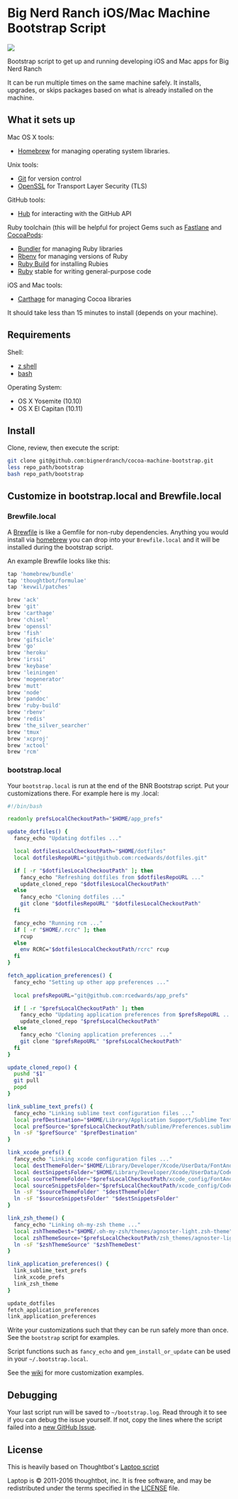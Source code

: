 Big Nerd Ranch iOS/Mac Machine Bootstrap Script
===============================================

![](https://travis-ci.com/bignerdranch/cocoa-machine-bootstrap.svg?token=mjyegwmpGK1tsHqNiqGk&branch=master)

Bootstrap script to get up and running developing iOS and Mac apps for Big Nerd Ranch

It can be run multiple times on the same machine safely.
It installs, upgrades, or skips packages
based on what is already installed on the machine.

What it sets up
---------------

Mac OS X tools:

* [Homebrew] for managing operating system libraries.

[Homebrew]: http://brew.sh/

Unix tools:

* [Git](https://git-scm.com/) for version control
* [OpenSSL](https://www.openssl.org/) for Transport Layer Security (TLS)

GitHub tools:

* [Hub](http://hub.github.com/) for interacting with the GitHub API

Ruby toolchain (this will be helpful for project Gems such as [Fastlane](https://fastlane.tools/) and [CocoaPods](https://cocoapods.org/):

* [Bundler](http://bundler.io/) for managing Ruby libraries
* [Rbenv](https://github.com/sstephenson/rbenv) for managing versions of Ruby
* [Ruby Build](https://github.com/sstephenson/ruby-build) for installing Rubies
* [Ruby](https://www.ruby-lang.org/en/) stable for writing general-purpose code

iOS and Mac tools:

* [Carthage](https://github.com/Carthage/Carthage) for managing Cocoa libraries

It should take less than 15 minutes to install (depends on your machine).

Requirements
------------

Shell:

* [z shell](http://zsh.sourceforge.net/)
* [bash](https://www.gnu.org/software/bash/)

Operating System:

* OS X Yosemite (10.10)
* OS X El Capitan (10.11)

Install
-------

Clone, review, then execute the script:

```bash
git clone git@github.com:bignerdranch/cocoa-machine-bootstrap.git
less repo_path/bootstrap
bash repo_path/bootstrap
```

Customize in bootstrap.local and Brewfile.local
---------------------------------------------------

### Brewfile.local

A [Brewfile](https://github.com/Homebrew/homebrew-bundle) is like a Gemfile for non-ruby dependencies. Anything you would install via [homebrew](http://brew.sh/) you can drop into your `Brewfile.local` and it will be installed during the bootstrap script.

An example Brewfile looks like this:
```ruby
tap 'homebrew/bundle'
tap 'thoughtbot/formulae'
tap 'kevwil/patches'

brew 'ack'
brew 'git'
brew 'carthage'
brew 'chisel'
brew 'openssl'
brew 'fish'
brew 'gifsicle'
brew 'go'
brew 'heroku'
brew 'irssi'
brew 'keybase'
brew 'leiningen'
brew 'mogenerator'
brew 'mutt'
brew 'node'
brew 'pandoc'
brew 'ruby-build'
brew 'rbenv'
brew 'redis'
brew 'the_silver_searcher'
brew 'tmux'
brew 'xcproj'
brew 'xctool'
brew 'rcm'	
``` 

### bootstrap.local

Your `bootstrap.local` is run at the end of the BNR Bootstrap script.
Put your customizations there.
For example here is my .local:

```bash
#!/bin/bash

readonly prefsLocalCheckoutPath="$HOME/app_prefs"

update_dotfiles() {
  fancy_echo "Updating dotfiles ..."

  local dotfilesLocalCheckoutPath="$HOME/dotfiles"
  local dotfilesRepoURL="git@github.com:rcedwards/dotfiles.git"

  if [ -r "$dotfilesLocalCheckoutPath" ]; then
    fancy_echo "Refreshing dotfiles from $dotfilesRepoURL ..."
    update_cloned_repo "$dotfilesLocalCheckoutPath"
  else
    fancy_echo "Cloning dotfiles ..."
    git clone "$dotfilesRepoURL" "$dotfilesLocalCheckoutPath"
  fi

  fancy_echo "Running rcm ..."
  if [ -r "$HOME/.rcrc" ]; then
    rcup
  else
    env RCRC="$dotfilesLocalCheckoutPath/rcrc" rcup
  fi
}

fetch_application_preferences() {
  fancy_echo "Setting up other app preferences ..."
  
  local prefsRepoURL="git@github.com:rcedwards/app_prefs"

  if [ -r "$prefsLocalCheckoutPath" ]; then
    fancy_echo "Updating application preferences from $prefsRepoURL ..."
    update_cloned_repo "$prefsLocalCheckoutPath"
  else
    fancy_echo "Cloning application preferences ..."
    git clone "$prefsRepoURL" "$prefsLocalCheckoutPath"
  fi
}

update_cloned_repo() {
  pushd "$1"
  git pull
  popd
}

link_sublime_text_prefs() {
  fancy_echo "Linking sublime text configuration files ..."
  local prefDestination="$HOME/Library/Application Support/Sublime Text 3/Packages/User/Preferences.sublime-settings"
  local prefSource="$prefsLocalCheckoutPath/sublime/Preferences.sublime-settings"
  ln -sF "$prefSource" "$prefDestination"
}

link_xcode_prefs() {
  fancy_echo "Linking xcode configuration files ..."
  local destThemeFolder="$HOME/Library/Developer/Xcode/UserData/FontAndColorThemes"
  local destSnippetsFolder="$HOME/Library/Developer/Xcode/UserData/CodeSnippets"
  local sourceThemeFolder="$prefsLocalCheckoutPath/xcode_config/FontAndColorThemes"
  local sourceSnippetsFolder="$prefsLocalCheckoutPath/xcode_config/CodeSnippets"
  ln -sF "$sourceThemeFolder" "$destThemeFolder"
  ln -sF "$sourceSnippetsFolder" "$destSnippetsFolder"
}

link_zsh_theme() {
  fancy_echo "Linking oh-my-zsh theme ..."
  local zshThemeDest="$HOME/.oh-my-zsh/themes/agnoster-light.zsh-theme"
  local zshThemeSource="$prefsLocalCheckoutPath/zsh_themes/agnoster-light.zsh-theme"
  ln -sF "$zshThemeSource" "$zshThemeDest"
}

link_application_preferences() {
  link_sublime_text_prefs
  link_xcode_prefs
  link_zsh_theme
}

update_dotfiles
fetch_application_preferences
link_application_preferences
```

Write your customizations such that they can be run safely more than once.
See the `bootstrap` script for examples.

Script functions such as `fancy_echo` and
`gem_install_or_update`
can be used in your `~/.bootstrap.local`.

See the [wiki](https://github.com/thoughtbot/laptop/wiki)
for more customization examples.

Debugging
---------

Your last script run will be saved to `~/bootstrap.log`.
Read through it to see if you can debug the issue yourself.
If not, copy the lines where the script failed into a
[new GitHub Issue](https://github.com/bignerdranch/cocoa-machine-bootstrap/issues/new).

License
-------

This is heavily based on Thoughtbot's [Laptop script](https://github.com/thoughtbot/laptop)

Laptop is © 2011-2016 thoughtbot, inc.
It is free software,
and may be redistributed under the terms specified in the [LICENSE] file.

[LICENSE]: THOUGHTBOT_LICENSE
